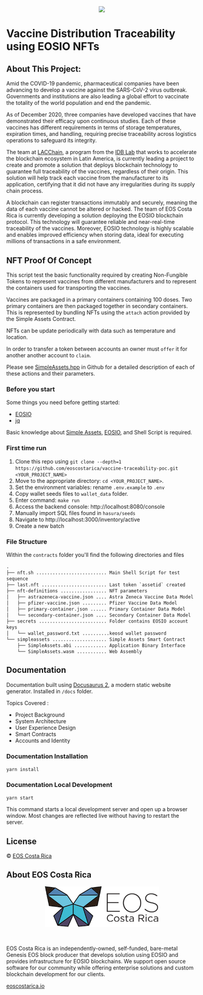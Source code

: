 

<p align="center">
  <img src="https://github.com/eoscostarica/vaccine-traceability-poc/blob/main/docs/diagrams/logo.png?raw=true" align="center" />
</p>

# Vaccine Distribution Traceability using EOSIO NFTs

## About This Project:
Amid the COVID-19 pandemic, pharmaceutical companies have been advancing to develop a vaccine against the SARS-CoV-2 virus outbreak. Governments and institutions are also leading a global effort to vaccinate the totality of the world population and end the pandemic. 

As of December 2020, three companies have developed vaccines that have demonstrated their efficacy upon continuous studies. Each of these vaccines has different requirements in terms of storage temperatures, expiration times, and handling, requiring precise traceability across logistics operations to safeguard its integrity. 

The team at [LACChain](https://www.lacchain.net/home), a program from the [IDB Lab](https://bidlab.org/en) that works to accelerate the blockchain ecosystem in Latin America, is currently leading a project to create and promote a solution that deploys blockchain technology to guarantee full traceability of the vaccines, regardless of their origin. This solution will help track each vaccine from the manufacturer to its application, certifying that it did not have any irregularities during its supply chain process. 

A blockchain can register transactions immutably and securely, meaning the data of each vaccine cannot be altered or hacked. The team of EOS Costa Rica is currently developing a solution deploying the EOSIO blockchain protocol. This technology will guarantee reliable and near-real-time traceability of the vaccines. Moreover, EOSIO technology is highly scalable and enables improved efficiency when storing data, ideal for executing millions of transactions in a safe environment. 

## NFT Proof Of Concept

This script test the basic functionality required by creating Non-Fungible Tokens to represent vaccines from different manufacturers and to represent the containers used for transporting the vaccines.

Vaccines are packaged in a primary containers containing 100 doses. Two primary containers are then packaged together in secondary containers. This is represented by bundling NFTs using the `attach` action provided by the Simple Assets Contract.

NFTs can be update periodically with data such as temperature and location.

In order to transfer a token between accounts an owner must `offer` it for another another account to `claim`.

Please see [SimpleAssets.hpp](https://github.com/CryptoLions/SimpleAssets/blob/master/include/SimpleAssets.hpp) in Github for a detailed description of each of these actions and their parameters.


### Before you start
Some things you need before getting started:

- [EOSIO](https://github.com/EOSIO/eos)
- [jq](https://stedolan.github.io/jq/download/)

Basic knowledge about [Simple Assets](https://github.com/CryptoLions/SimpleAssets ), [EOSIO](https://eos.io), and Shell Script is required.

### First time run

1.  Clone this repo using `git clone --depth=1 https://github.com/eoscostarica/vaccine-traceability-poc.git <YOUR_PROJECT_NAME>`
2.  Move to the appropriate directory: `cd <YOUR_PROJECT_NAME>`.
3.  Set the environment variables:  rename `.env.example` to `.env` 
5.  Copy wallet seeds files to `wallet_data` folder.
4.  Enter command: `make run`
5.  Access the backend console: http://localhost:8080/console
6.  Manually import SQL files found in `hasura/seeds` 
7.  Navigate to http://localhost:3000/inventory/active
8.  Create a new batch

### File Structure

Within the `contracts` folder you'll find the following directories and files

```
.
├── nft.sh .......................... Main Shell Script for test sequence 
├── last.nft ........................ Last token `assetid` created
├── nft-definitions ................. NFT parameters
│   ├── astrazeneca-vaccine.json .... Astra Zeneca Vaccine Data Model
│   ├── pfizer-vaccine.json ......... Pfizer Vaccine Data Model
│   ├── primary-container.json ...... Primary Container Data Model
│   └── secondary-container.json .... Secondary Container Data Model
├── secrets ......................... Folder contains EOSIO account keys
│   └── wallet_password.txt ..........keosd wallet password
└── simpleassets .................... Simple Assets Smart Contract
    ├── SimpleAssets.abi ............ Application Binary Interface
    └── SimpleAssets.wasm ........... Web Assembly 
```

## Documentation

Documentation built using [Docusaurus 2](https://v2.docusaurus.io/), a modern static website generator. Installed in  `/docs` folder.

Topics Covered : 

 - Project Background
 - System Architecture
 - User Experience Design 
 - Smart Contracts
 - Accounts and Identity

### Documentation Installation

```console
yarn install
```

### Documentation Local Development

```console
yarn start
```

This command starts a local development server and open up a browser window. Most changes are reflected live without having to restart the server.

## License

 © [EOS Costa Rica](https://eoscostarica.io)

## About EOS Costa Rica

<p align="center">
  <a href="https://eoscostarica.io">
    <img src="https://github.com/eoscostarica/eos-rate/raw/master/docs/eoscostarica-logo-black.png" width="300">
  </a>
</p>
<br/>

EOS Costa Rica is an independently-owned, self-funded, bare-metal Genesis EOS block producer that develops solution using EOSIO and provides infrastructure for EOSIO blockchains. We support open source software for our community while offering enterprise solutions and custom blockchain development for our clients.

[eoscostarica.io](https://eoscostarica.io) 